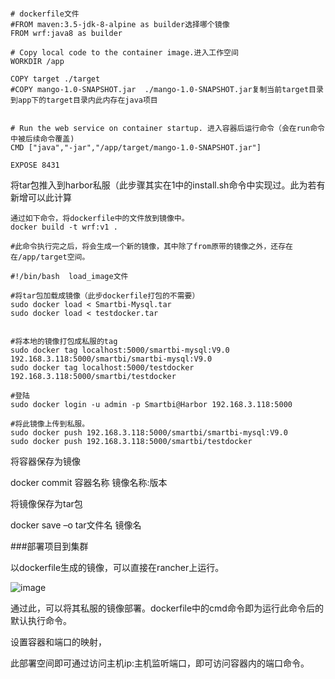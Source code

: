 ```

# dockerfile文件
#FROM maven:3.5-jdk-8-alpine as builder选择哪个镜像
FROM wrf:java8 as builder

# Copy local code to the container image.进入工作空间
WORKDIR /app

COPY target ./target
#COPY mango-1.0-SNAPSHOT.jar  ./mango-1.0-SNAPSHOT.jar复制当前target目录到app下的target目录内此内存在java项目


# Run the web service on container startup. 进入容器后运行命令（会在run命令中被后续命令覆盖)
CMD ["java","-jar","/app/target/mango-1.0-SNAPSHOT.jar"]

EXPOSE 8431
```
将tar包推入到harbor私服（此步骤其实在1中的install.sh命令中实现过。此为若有新增可以此计算
```
通过如下命令，将dockerfile中的文件放到镜像中。
docker build -t wrf:v1 .

#此命令执行完之后，将会生成一个新的镜像，其中除了from原带的镜像之外，还存在在/app/target空间。

#!/bin/bash  load_image文件

#将tar包加载成镜像（此步dockerfile打包的不需要）
sudo docker load < Smartbi-Mysql.tar
sudo docker load < testdocker.tar


#将本地的镜像打包成私服的tag
sudo docker tag localhost:5000/smartbi-mysql:V9.0 192.168.3.118:5000/smartbi/smartbi-mysql:V9.0
sudo docker tag localhost:5000/testdocker 192.168.3.118:5000/smartbi/testdocker

#登陆
sudo docker login -u admin -p Smartbi@Harbor 192.168.3.118:5000

#将此镜像上传到私服。
sudo docker push 192.168.3.118:5000/smartbi/smartbi-mysql:V9.0
sudo docker push 192.168.3.118:5000/smartbi/testdocker
```

将容器保存为镜像

docker commit 容器名称 镜像名称:版本

将镜像保存为tar包

docker save –o tar文件名 镜像名


###部署项目到集群

以dockerfile生成的镜像，可以直接在rancher上运行。

![image](https://user-images.githubusercontent.com/26183465/145188964-089cbec8-5bb4-4ab5-aab7-df9f1b1c5cc0.png)


通过此，可以将其私服的镜像部署。dockerfile中的cmd命令即为运行此命令后的默认执行命令。

设置容器和端口的映射，

此部署空间即可通过访问主机ip:主机监听端口，即可访问容器内的端口命令。


